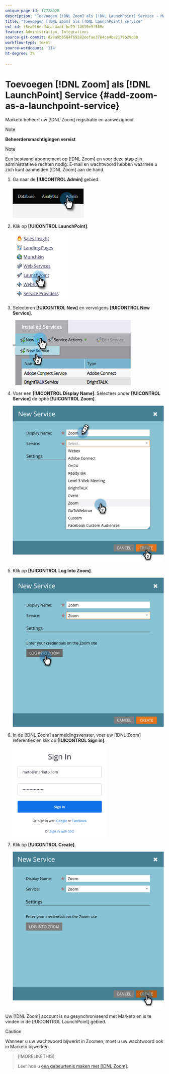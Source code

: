 ```yaml
---
unique-page-id: 17728028
description: "Toevoegen [!DNL Zoom] als [!DNL LaunchPoint] Service - Marketo Docs - Productdocumentatie"
title: "Toevoegen [!DNL Zoom] als [!DNL LaunchPoint] Service"
exl-id: f5ea016e-d4ca-4adf-be29-14810e9f509c
feature: Administration, Integrations
source-git-commit: d20a9bb584f69282eefae3704ce4be2179b29d0b
workflow-type: tm+mt
source-wordcount: '114'
ht-degree: 3%

---
```


# Toevoegen [!DNL Zoom] als [!DNL LaunchPoint] Service {#add-zoom-as-a-launchpoint-service}

Marketo beheert uw [!DNL Zoom] registratie en aanwezigheid.

>[!NOTE]
>
>**Beheerdersmachtigingen vereist**

>[!NOTE]
>
>Een bestaand abonnement op [!DNL Zoom] en voor deze stap zijn administratieve rechten nodig. E-mail en wachtwoord hebben waarmee u zich kunt aanmelden [!DNL Zoom] aan de hand.

1. Ga naar de **[!UICONTROL Admin]** gebied.

   ![](assets/add-zoom-as-a-launchpoint-service-1.png)

1. Klik op **[!UICONTROL LaunchPoint]**.

   ![](assets/add-zoom-as-a-launchpoint-service-2.png)

1. Selecteren **[!UICONTROL New]** en vervolgens **[!UICONTROL New Service]**.

   ![](assets/add-zoom-as-a-launchpoint-service-3.png)

1. Voer een **[!UICONTROL Display Name]**. Selecteer onder **[!UICONTROL Service]** de optie **[!UICONTROL Zoom]**.

   ![](assets/add-zoom-as-a-launchpoint-service-4.png)

1. Klik op **[!UICONTROL Log Into Zoom]**.

   ![](assets/add-zoom-as-a-launchpoint-service-5.png)

1. In de [!DNL Zoom] aanmeldingsvenster, voer uw [!DNL Zoom] referenties en klik op **[!UICONTROL Sign in]**.

   ![](assets/add-zoom-as-a-launchpoint-service-6.png)

1. Klik op **[!UICONTROL Create]**.

   ![](assets/add-zoom-as-a-launchpoint-service-7.png)

Uw [!DNL Zoom] account is nu gesynchroniseerd met Marketo en is te vinden in de [!UICONTROL LaunchPoint] gebied.

>[!CAUTION]
>
>Wanneer u uw wachtwoord bijwerkt in Zoomen, moet u uw wachtwoord ook in Marketo bijwerken.

>[!MORELIKETHIS]
>
>Leer hoe u [een gebeurtenis maken met [!DNL Zoom]](/help/marketo/product-docs/demand-generation/events/create-an-event/create-an-event-with-zoom.md).
